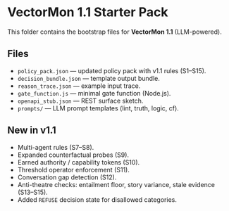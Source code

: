 # VectorMon 1.1 Starter Pack

This folder contains the bootstrap files for **VectorMon 1.1** (LLM-powered).

## Files
- `policy_pack.json` — updated policy pack with v1.1 rules (S1–S15).
- `decision_bundle.json` — template output bundle.
- `reason_trace.json` — example input trace.
- `gate_function.js` — minimal gate function (Node.js).
- `openapi_stub.json` — REST surface sketch.
- `prompts/` — LLM prompt templates (lint, truth, logic, cf).

## New in v1.1
- Multi-agent rules (S7–S8).
- Expanded counterfactual probes (S9).
- Earned authority / capability tokens (S10).
- Threshold operator enforcement (S11).
- Conversation gap detection (S12).
- Anti-theatre checks: entailment floor, story variance, stale evidence (S13–S15).
- Added `REFUSE` decision state for disallowed categories.

